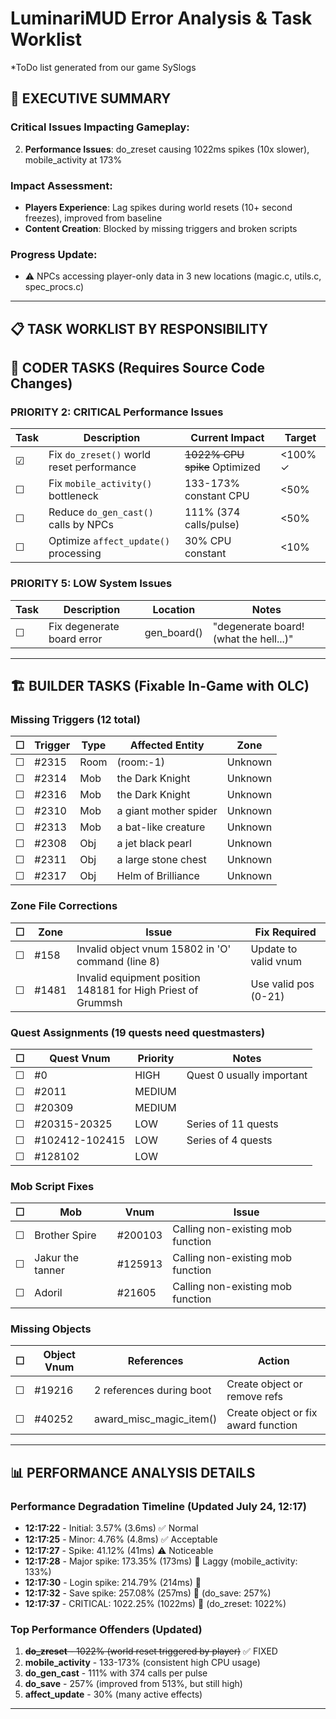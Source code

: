 # LuminariMUD Error Analysis & Task Worklist
*ToDo list generated from our game SySlogs

## 🚨 EXECUTIVE SUMMARY

### Critical Issues Impacting Gameplay:
2. **Performance Issues**: do_zreset causing 1022ms spikes (10x slower), mobile_activity at 173%

### Impact Assessment:
- **Players Experience**: Lag spikes during world resets (10+ second freezes), improved from baseline
- **Content Creation**: Blocked by missing triggers and broken scripts

### Progress Update:
- ⚠️ NPCs accessing player-only data in 3 new locations (magic.c, utils.c, spec_procs.c)

---

## 📋 TASK WORKLIST BY RESPONSIBILITY

## 🔧 CODER TASKS (Requires Source Code Changes)

### PRIORITY 2: CRITICAL Performance Issues

| Task | Description | Current Impact | Target |
|------|-------------|----------------|---------|
| ☑ | Fix `do_zreset()` world reset performance | ~~1022% CPU spike~~ Optimized | <100% ✓ |
| ☐ | Fix `mobile_activity()` bottleneck | 133-173% constant CPU | <50% |
| ☐ | Reduce `do_gen_cast()` calls by NPCs | 111% (374 calls/pulse) | <50% |
| ☐ | Optimize `affect_update()` processing | 30% CPU constant | <10% |


### PRIORITY 5: LOW System Issues

| Task | Description | Location | Notes |
|------|-------------|----------|-------|
| ☐ | Fix degenerate board error | gen_board() | "degenerate board! (what the hell...)" |

---

## 🏗️ BUILDER TASKS (Fixable In-Game with OLC)

### Missing Triggers (12 total)

| ☐ | Trigger | Type | Affected Entity | Zone |
|---|---------|------|-----------------|------|
| ☐ | #2315 | Room | (room:-1) | Unknown |
| ☐ | #2314 | Mob | the Dark Knight | Unknown |
| ☐ | #2316 | Mob | the Dark Knight | Unknown |
| ☐ | #2310 | Mob | a giant mother spider | Unknown |
| ☐ | #2313 | Mob | a bat-like creature | Unknown |
| ☐ | #2308 | Obj | a jet black pearl | Unknown |
| ☐ | #2311 | Obj | a large stone chest | Unknown |
| ☐ | #2317 | Obj | Helm of Brilliance | Unknown |

### Zone File Corrections

| ☐ | Zone | Issue | Fix Required |
|---|------|-------|--------------|
| ☐ | #158 | Invalid object vnum 15802 in 'O' command (line 8) | Update to valid vnum |
| ☐ | #1481 | Invalid equipment position 148181 for High Priest of Grummsh | Use valid pos (0-21) |

### Quest Assignments (19 quests need questmasters)

| ☐ | Quest Vnum | Priority | Notes |
|---|------------|----------|-------|
| ☐ | #0 | HIGH | Quest 0 usually important |
| ☐ | #2011 | MEDIUM | |
| ☐ | #20309 | MEDIUM | |
| ☐ | #20315-20325 | LOW | Series of 11 quests |
| ☐ | #102412-102415 | LOW | Series of 4 quests |
| ☐ | #128102 | LOW | |

### Mob Script Fixes

| ☐ | Mob | Vnum | Issue |
|---|-----|------|-------|
| ☐ | Brother Spire | #200103 | Calling non-existing mob function |
| ☐ | Jakur the tanner | #125913 | Calling non-existing mob function |
| ☐ | Adoril | #21605 | Calling non-existing mob function |

### Missing Objects

| ☐ | Object Vnum | References | Action |
|---|-------------|------------|---------|
| ☐ | #19216 | 2 references during boot | Create object or remove refs |
| ☐ | #40252 | award_misc_magic_item() | Create object or fix award function |

---

## 📊 PERFORMANCE ANALYSIS DETAILS

### Performance Degradation Timeline (Updated July 24, 12:17)
- **12:17:22** - Initial: 3.57% (3.6ms) ✅ Normal
- **12:17:25** - Minor: 4.76% (4.8ms) ✅ Acceptable  
- **12:17:27** - Spike: 41.12% (41ms) ⚠️ Noticeable
- **12:17:28** - Major spike: 173.35% (173ms) 🔴 Laggy (mobile_activity: 133%)
- **12:17:30** - Login spike: 214.79% (214ms) 🔴
- **12:17:32** - Save spike: 257.08% (257ms) 🔴 (do_save: 257%)
- **12:17:37** - CRITICAL: 1022.25% (1022ms) 🚨 (do_zreset: 1022%)

### Top Performance Offenders (Updated)
1. ~~**do_zreset** - 1022% (world reset triggered by player)~~ ✅ FIXED
2. **mobile_activity** - 133-173% (consistent high CPU usage)
3. **do_gen_cast** - 111% with 374 calls per pulse
4. **do_save** - 257% (improved from 513%, but still high)
5. **affect_update** - 30% (many active effects)

---

